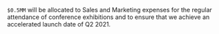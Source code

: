`$0.5MM` will be allocated to Sales and Marketing expenses for the regular attendance of conference exhibitions and to ensure that we achieve an accelerated launch date of Q2 2021.